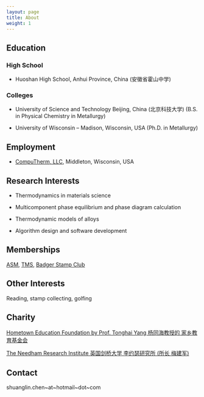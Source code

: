 ```yaml
---
layout: page
title: About
weight: 1
---
```


## Education

### High School

* Huoshan High School, Anhui Province, China (安徽省霍山中学)

### Colleges

+ University of Science and Technology Beijing, China (北京科技大学) (B.S. in Physical Chemistry in Metallurgy)

+ University of Wisconsin – Madison, Wisconsin, USA (Ph.D. in Metallurgy)


## Employment

+ [CompuTherm, LLC](http://www.computherm.com), Middleton, Wisconsin, USA

## Research Interests

+ Thermodynamics in materials science

+ Multicomponent phase equilibrium and phase diagram calculation

+ Thermodynamic models of alloys

+ Algorithm design and software development

## Memberships

[ASM](http://www.asminternational.org/home), [TMS][tms link], [Badger Stamp Club][BSC link]

[tms link]: http://www.tms.org/TMSHome.aspx

[BSC link]: https://wfscstamps.org/Clubs/Badger.shtml

## Other Interests

Reading, stamp collecting, golfing

## Charity

[Hometown Education Foundation by Prof. Tonghai Yang 杨同海教授的 家乡教育基金会][HEF link]

[HEF link]: http://www.hometowneducation.org

[The Needham Research Institute 英国剑桥大学 李约瑟研究所 (所长 梅建军)][NRI link]

[NRI link]: http://www.nri.cam.ac.uk/

## Contact

shuanglin.chen~at~hotmail~dot~com

